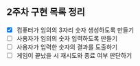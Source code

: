 ## 2주차 구현 목록 정리

-[x] 컴퓨터가 임의의 3자리 숫자 생성하도록 만들기
-[ ] 사용자가 임의의 숫자 입력하도록 만들기
-[ ] 사용자가 입력한 숫자의 결과를 도출하기
-[ ] 게임이 끝났을 시 재시도와 종료 여부 판단하기